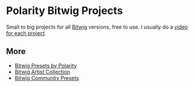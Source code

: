 # Polarity Bitwig Projects

Small to big projects for all [Bitwig](https://bitwig.com) versions, free to use. I usually do a [video for each project](https://www.youtube.com/user/polaritydnb/).

## More
- [Bitwig Presets by Polarity](https://github.com/polarity/polarity-music-tools)
- [Bitwig Artist Collection](https://github.com/polarity/bitwig-artist-collection)
- [Bitwig Community Presets](https://github.com/polarity/bitwig-community-presets)
